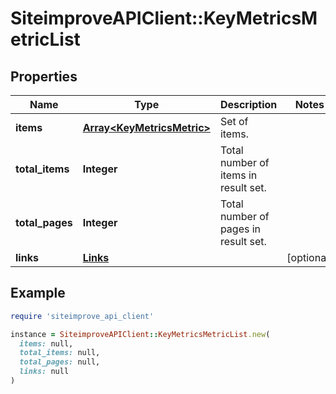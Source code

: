 # SiteimproveAPIClient::KeyMetricsMetricList

## Properties

| Name | Type | Description | Notes |
| ---- | ---- | ----------- | ----- |
| **items** | [**Array&lt;KeyMetricsMetric&gt;**](KeyMetricsMetric.md) | Set of items. |  |
| **total_items** | **Integer** | Total number of items in result set. |  |
| **total_pages** | **Integer** | Total number of pages in result set. |  |
| **links** | [**Links**](Links.md) |  | [optional] |

## Example

```ruby
require 'siteimprove_api_client'

instance = SiteimproveAPIClient::KeyMetricsMetricList.new(
  items: null,
  total_items: null,
  total_pages: null,
  links: null
)
```

